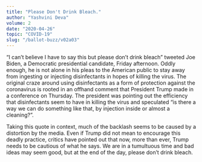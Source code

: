 ```yaml
---
title: "Please Don't Drink Bleach."
author: "Yashvini Deva"
volume: 2
date: "2020-04-26"
topic: "COVID-19"
slug: "/ballot-buzz/v02a03"
---
```


“I can’t believe I have to say this but please don’t drink bleach” tweeted Joe Biden, a Democratic presidential candidate, Friday afternoon. Oddly enough, he is not alone in his pleas to the American public to stay away from ingesting or injecting disinfectants in hopes of killing the virus. The original craze around using disinfectants as a form of protection against the coronavirus is rooted in an offhand comment that President Trump made in a conference on Thursday. The president was pointing out the efficiency that disinfectants seem to have in killing the virus and speculated “is there a way we can do something like that, by injection inside or almost a cleaning?”. 

Taking this quote in context, much of the backlash seems to be caused by a distortion by the media. Even if Trump did not mean to encourage this deadly practice, critics have pointed out that now, more than ever, Trump needs to be cautious of what he says. We are in a tumultuous time and bad ideas may seem good, but at the end of the day, please don’t drink bleach.